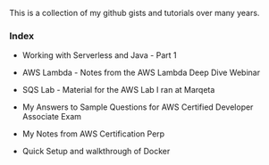 
This is a collection of my github gists and tutorials over many years.

### Index

* Working with Serverless and Java - Part 1

* AWS Lambda - Notes from the AWS Lambda Deep Dive Webinar

* SQS Lab - Material for the AWS Lab I ran at Marqeta

* My Answers to Sample Questions for AWS Certified Developer Associate Exam

* My Notes from AWS Certification Perp

* Quick Setup and walkthrough of Docker
